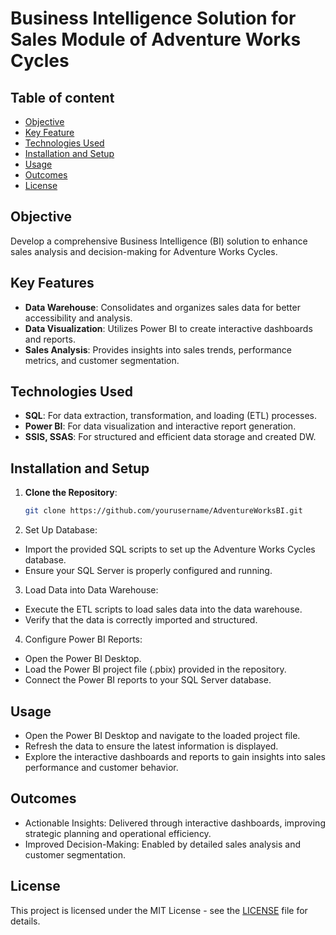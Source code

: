# Business Intelligence Solution for Sales Module of Adventure Works Cycles

## Table of content
- [Objective](#objective)
- [Key Feature](#key-feature)
- [Technologies Used](#technologies-used)
- [Installation and Setup](#installation-and-setup)
- [Usage](#usage)
- [Outcomes](#outcomes)
- [License](#license)
  
## Objective
Develop a comprehensive Business Intelligence (BI) solution to enhance sales analysis and decision-making for Adventure Works Cycles.

## Key Features
- **Data Warehouse**: Consolidates and organizes sales data for better accessibility and analysis.
- **Data Visualization**: Utilizes Power BI to create interactive dashboards and reports.
- **Sales Analysis**: Provides insights into sales trends, performance metrics, and customer segmentation.

## Technologies Used
- **SQL**: For data extraction, transformation, and loading (ETL) processes.
- **Power BI**: For data visualization and interactive report generation.
- **SSIS, SSAS**: For structured and efficient data storage and created DW.

## Installation and Setup
1. **Clone the Repository**:
   ```bash
   git clone https://github.com/yourusername/AdventureWorksBI.git
   ```

2. Set Up Database:
- Import the provided SQL scripts to set up the Adventure Works Cycles database.
- Ensure your SQL Server is properly configured and running.

3. Load Data into Data Warehouse:
- Execute the ETL scripts to load sales data into the data warehouse.
- Verify that the data is correctly imported and structured.

4. Configure Power BI Reports:
- Open the Power BI Desktop.
- Load the Power BI project file (.pbix) provided in the repository.
- Connect the Power BI reports to your SQL Server database.

## Usage
- Open the Power BI Desktop and navigate to the loaded project file.
- Refresh the data to ensure the latest information is displayed.
- Explore the interactive dashboards and reports to gain insights into sales performance and customer behavior.

## Outcomes
- Actionable Insights: Delivered through interactive dashboards, improving strategic planning and operational efficiency.
- Improved Decision-Making: Enabled by detailed sales analysis and customer segmentation.

## License
This project is licensed under the MIT License - see the [LICENSE](LICENSE.md) file for details.
